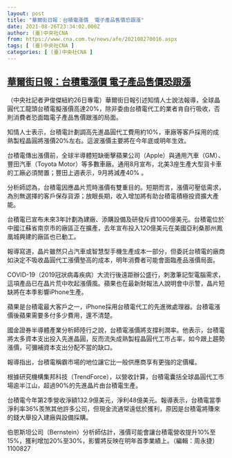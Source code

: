 ```yaml
---
layout: post
title: "華爾街日報：台積電漲價  電子產品售價恐跟漲"
date: 2021-08-26T23:34:02.000Z
author: (臺)中央社CNA
from: https://www.cna.com.tw/news/afe/202108270016.aspx
tags: [ (臺)中央社CNA ]
categories: [ (臺)中央社CNA ]
---
```

<!--1630020842000-->
[華爾街日報：台積電漲價  電子產品售價恐跟漲](https://www.cna.com.tw/news/afe/202108270016.aspx)
------

<div>
<div></div><div class="paragraph"><p>（中央社記者尹俊傑紐約26日專電）華爾街日報引述知情人士說法報導，全球晶圓代工龍頭台積電擬漲價高達20%，除非委由台積電代工的業者肯自行吸收，否則消費者恐面臨電子產品售價跟漲的局面。</p><p>知情人士表示，台積電計劃調高先進晶圓代工費用約10%，車廠等客戶採用的成熟製程晶圓將漲價20%左右。這波漲價主要將在今年底或明年生效。</p><p>台積電傳出漲價前，全球半導體短缺衝擊蘋果公司（Apple）與通用汽車（GM）、豐田汽車（Toyota Motor）等多數車廠。通用8月宣布，北美3座生產大型貨卡車的工廠必須閒置；豐田上週表示，9月將減產40% 。</p><p>分析師認為，台積電因應晶片荒時漲價有雙重目的。短期而言，漲價可壓低需求，為別無選擇的客戶保存貨源；放眼長期，收入增加將有助台積電積極投資擴大產能。</p><p>台積電已宣布未來3年計劃為建廠、添購設備及研發斥資1000億美元。台積電位於中國江蘇省南京市的廠區正在擴產，去年宣布投入120億美元在美國亞利桑那州鳳凰城興建的廠區也已動工。</p><p>報導寫道，晶片雖然只占汽車或智慧型手機生產成本一部分，但委託台積電的廠商如決定不吸收晶圓代工漲價墊高的成本，明年消費者可能會面臨產品漲價局面。</p><p>COVID-19（2019冠狀病毒疾病）大流行後遠距辦公盛行，刺激筆記型電腦需求，這項產品已在晶片荒中吹起漲價風。蘋果也在最新財報法人說明會中示警，晶片短缺將在本季影響iPhone生產。</p><p>蘋果是台積電最大客戶之一，iPhone採用台積電代工的先進微處理器。台積電漲價後蘋果需要多付多少費用，還不清楚。</p><p>國金證券半導體產業分析師陸行之說，台積電漲價將支撐利潤率。他表示，台積電將太多資本支出投入先進晶圓，反而流失成熟製程晶圓代工市占率，如今跟上趨勢漲價，可彌補資本支出分配不當的缺口。</p><p>報導指出，台積電稱霸市場的地位讓它比一般供應商享有更強的定價權。</p><p>根據研究機構集邦科技（TrendForce），以營收計算，台積電囊括全球晶圓代工市場逾半江山，超過90%的先進晶片由台積電生產。</p><p>台積電今年第2季營收淨額132.9億美元，淨利48億美元。報導表示，台積電當季淨利率36%羨煞其他許多公司，但現金流通常遠低於獲利，原因是台積電將賺來的錢大舉投入建廠與設備採購。</p><p>伯恩斯坦公司（Bernstein）分析師估計，漲價可能會讓台積電營收提升10%至15%，獲利增加20%至30%，影響將反映在明年首季業績上。（編輯：周永捷）1100827</p></div>
</div>
